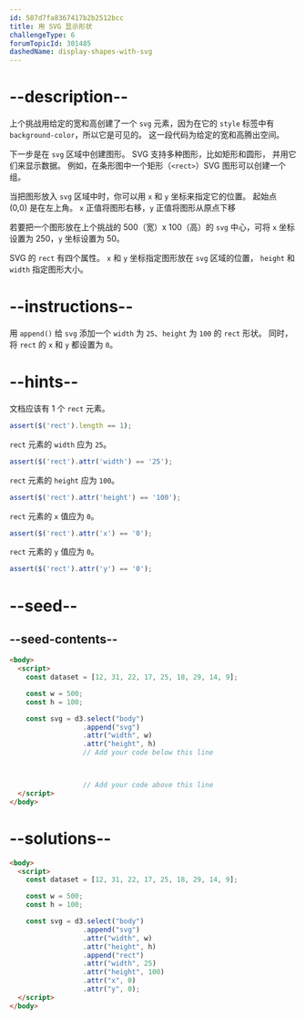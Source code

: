 ```yaml
---
id: 587d7fa8367417b2b2512bcc
title: 用 SVG 显示形状
challengeType: 6
forumTopicId: 301485
dashedName: display-shapes-with-svg
---
```


# --description--

上个挑战用给定的宽和高创建了一个 `svg` 元素，因为在它的 `style` 标签中有 `background-color`，所以它是可见的。 这一段代码为给定的宽和高腾出空间。

下一步是在 `svg` 区域中创建图形。 SVG 支持多种图形，比如矩形和圆形， 并用它们来显示数据。 例如，在条形图中一个矩形（`<rect>`）SVG 图形可以创建一个组。

当把图形放入 `svg` 区域中时，你可以用 `x` 和 `y` 坐标来指定它的位置。 起始点 (0,0) 是在左上角。 `x` 正值将图形右移，`y` 正值将图形从原点下移

若要把一个图形放在上个挑战的 500（宽）x 100（高）的 `svg` 中心，可将 `x` 坐标设置为 250，`y` 坐标设置为 50。

SVG 的 `rect` 有四个属性。 `x` 和 `y` 坐标指定图形放在 `svg` 区域的位置， `height` 和 `width` 指定图形大小。

# --instructions--

用 `append()` 给 `svg` 添加一个 `width` 为 `25`、`height` 为 `100` 的 `rect` 形状。 同时，将 `rect` 的 `x` 和 `y` 都设置为 `0`。

# --hints--

文档应该有 1 个 `rect` 元素。

```js
assert($('rect').length == 1);
```

`rect` 元素的 `width` 应为 `25`。

```js
assert($('rect').attr('width') == '25');
```

`rect` 元素的 `height` 应为 `100`。

```js
assert($('rect').attr('height') == '100');
```

`rect` 元素的 `x` 值应为 `0`。

```js
assert($('rect').attr('x') == '0');
```

`rect` 元素的 `y` 值应为 `0`。

```js
assert($('rect').attr('y') == '0');
```

# --seed--

## --seed-contents--

```html
<body>
  <script>
    const dataset = [12, 31, 22, 17, 25, 18, 29, 14, 9];

    const w = 500;
    const h = 100;

    const svg = d3.select("body")
                  .append("svg")
                  .attr("width", w)
                  .attr("height", h)
                  // Add your code below this line



                  // Add your code above this line
  </script>
</body>
```

# --solutions--

```html
<body>
  <script>
    const dataset = [12, 31, 22, 17, 25, 18, 29, 14, 9];

    const w = 500;
    const h = 100;

    const svg = d3.select("body")
                  .append("svg")
                  .attr("width", w)
                  .attr("height", h)
                  .append("rect")
                  .attr("width", 25)
                  .attr("height", 100)
                  .attr("x", 0)
                  .attr("y", 0);
  </script>
</body>
```
